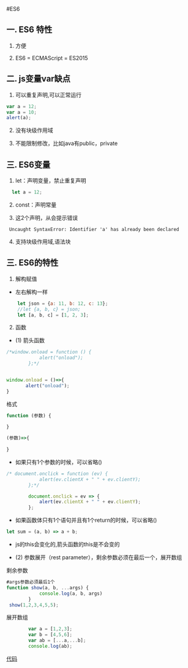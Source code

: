 #ES6


## 一. ES6 特性

1. 方便

2. ES6 = ECMAScript = ES2015

## 二. js变量var缺点

1. 可以重复声明,可以正常运行
```js
var a = 12;
var a = 10;
alert(a);
```
2. 没有块级作用域

3. 不能限制修改，比如java有public，private

## 三. ES6变量

1. let：声明变量，禁止重复声明
```js
  let a = 12;

```

2. const：声明常量

3. 这2个声明，从会提示错误

```es6
 Uncaught SyntaxError: Identifier 'a' has already been declared
```

4. 支持块级作用域,语法块

## 三. ES6的特性
1. 解构赋值

- 左右解构一样

```js
    let json = {a: 11, b: 12, c: 13};
    //let {a, b, c} = json;
    let [a, b, c] = [1, 2, 3];
```

2. 函数

- (1) 箭头函数
```js
/*window.onload = function () {
            alert("onload");
        };*/


window.onload = ()=>{
       alert("onload");
}
```

格式
```js
function (参数) {
  
}

(参数)=>{
    
}
```

- 如果只有1个参数的时候，可以省略()
```js
/* document.onclick = function (ev) {
            alert(ev.clientX + " " + ev.clientY);
        };*/

        document.onclick = ev => {
            alert(ev.clientX + " " + ev.clientY);
        };
```

- 如果函数体只有1个语句并且有1个return的时候，可以省略()
```js
let sum = (a, b) => a + b;
```

- js的this会变化的,箭头函数的this是不会变的


- (2) 参数展开（rest parameter），剩余参数必须在最后一个，展开数组

剩余参数
```js
#args参数必须最后1个
function show(a, b, ...args) {
            console.log(a, b, args)
        }
 show(1,2,3,4,5,5);
```

展开数组
```js
        var a = [1,2,3];
        var b = [4,5,6];
        var ab = [...a,...b];
        console.log(ab);
```

[代码](../code/es6-001.html)
